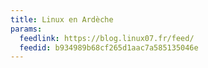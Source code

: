```yaml
---
title: Linux en Ardèche
params:
  feedlink: https://blog.linux07.fr/feed/
  feedid: b934989b68cf265d1aac7a585135046e
---
```


